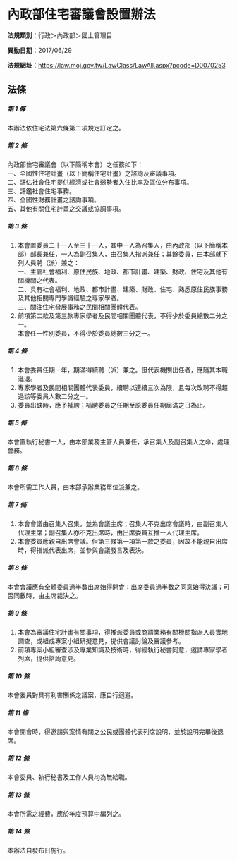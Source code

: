 # 內政部住宅審議會設置辦法

**法規類別**：行政＞內政部＞國土管理目

**異動日期**：2017/06/29  

**法規網址**：https://law.moj.gov.tw/LawClass/LawAll.aspx?pcode=D0070253





## 法條
##### 第 1 條
本辦法依住宅法第六條第二項規定訂定之。

##### 第 2 條
內政部住宅審議會（以下簡稱本會）之任務如下：  
一、全國性住宅計畫（以下簡稱住宅計畫）之諮詢及審議事項。  
二、評估社會住宅提供經濟或社會弱勢者入住比率及區位分布事項。  
三、評鑑社會住宅事務。  
四、全國性財務計畫之諮詢事項。  
五、其他有關住宅計畫之交議或協調事項。  

##### 第 3 條
1. 本會置委員二十一人至三十一人，其中一人為召集人，由內政部（以下簡稱本部）部長兼任，一人為副召集人，由召集人指派兼任；其餘委員，由本部就下列人員聘（派）兼之：  
一、主管社會福利、原住民族、地政、都市計畫、建築、財政、住宅及其他有關機關之代表。  
二、具有社會福利、地政、都市計畫、建築、財政、住宅、熟悉原住民族事務及其他相關專門學識經驗之專家學者。  
三、關注住宅發展事務之民間相關團體代表。
1. 前項第二款及第三款專家學者及民間相關團體代表，不得少於委員總數二分之一。  
本會任一性別委員，不得少於委員總數三分之一。

##### 第 4 條
1. 本會委員任期一年，期滿得續聘（派）兼之。但代表機關出任者，應隨其本職進退。
1. 專家學者及民間相關團體代表委員，續聘以連續三次為限，且每次改聘不得超過該等委員人數二分之一。
1. 委員出缺時，應予補聘；補聘委員之任期至原委員任期屆滿之日為止。

##### 第 5 條
本會置執行秘書一人，由本部業務主管人員兼任，承召集人及副召集人之命，處理會務。

##### 第 6 條
本會所需工作人員，由本部承辦業務單位派兼之。

##### 第 7 條
1. 本會會議由召集人召集，並為會議主席；召集人不克出席會議時，由副召集人代理主席；副召集人亦不克出席時，由出席委員互推一人代理主席。
1. 本會委員應親自出席會議。但第三條第一項第一款之委員，因故不能親自出席時，得指派代表出席，並參與會議發言及表決。

##### 第 8 條
本會會議應有全體委員過半數出席始得開會；出席委員過半數之同意始得決議；可否同數時，由主席裁決之。

##### 第 9 條
1. 本會為審議住宅計畫有關事項，得推派委員或商請業務有關機關指派人員實地調查，或組成專案小組研擬意見，提供會議討論及審議參考。
1. 前項專案小組審查涉及專業知識及技術時，得經執行秘書同意，邀請專家學者列席，提供諮詢意見。

##### 第 10 條
本會委員對具有利害關係之議案，應自行迴避。

##### 第 11 條
本會開會時，得邀請與案情有關之公民或團體代表列席說明，並於說明完畢後退席。

##### 第 12 條
本會委員、執行秘書及工作人員均為無給職。

##### 第 13 條
本會所需之經費，應於年度預算中編列之。

##### 第 14 條
本辦法自發布日施行。


